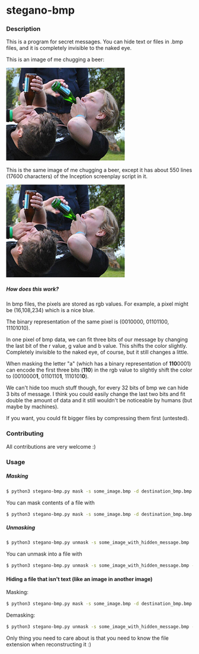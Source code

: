 # stegano-bmp

### Description
This is a program for secret messages. You can hide text or files in .bmp files, and it is completely invisible to the naked eye.

This is an image of me chugging a beer:

![Image of Fluffet](./fluffet.bmp)

This is the same image of me chugging a beer, except it has about 550 lines (17600 characters) of the Inception screenplay script in it.

![Image of Fluffet](./fluffet_inception.bmp)

##### How does this work?
In bmp files, the pixels are stored as rgb values. For example, a pixel might be (16,108,234) which is a nice blue.

The binary representation of the same pixel is (0010000, 01101100, 11101010). 

In one pixel of bmp data, we can fit three bits of our message by changing the last bit of the r value, g value and b value. 
This shifts the color slightly. Completely invisible to the naked eye, of course, but it still changes a little.

When masking the letter "a" (which has a binary representation of **110**0001) can encode the first three bits (**110**) in the rgb value to slightly shift the color to (0010000**1**, 0110110**1**, 1110101**0**).

We can't hide too much stuff though, for every 32 bits of bmp we can hide 3 bits of message. I think you could easily change the last two bits and fit double the amount of data and it still wouldn't be noticeable by humans (but maybe by machines).

If you want, you could fit bigger files by compressing them first (untested).
### Contributing
All contributions are very welcome :)

### Usage

##### Masking
```sh
$ python3 stegano-bmp.py mask -s some_image.bmp -d destination_bmp.bmp -m "Super secret message"
```
You can mask contents of a file with
```sh
$ python3 stegano-bmp.py mask -s some_image.bmp -d destination_bmp.bmp -m some_file
```

##### Unmasking
```sh
$ python3 stegano-bmp.py unmask -s some_image_with_hidden_message.bmp
```
You can unmask into a file with
```sh
$ python3 stegano-bmp.py unmask -s some_image_with_hidden_message.bmp -d some_file.txt
```
#### Hiding a file that isn't text (like an image in another image)

Masking:
```sh
$ python3 stegano-bmp.py mask -s some_image.bmp -d destination_bmp.bmp -m some_cool_image.png
```
Demasking:
```sh
$ python3 stegano-bmp.py unmask -s some_image_with_hidden_message.bmp -d some_cool_image_demasked.png
```
Only thing you need to care about is that you need to know the file extension when reconstructing it :)
